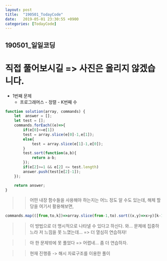 ```yaml
---
layout: post
title:  "190501_TodayCode"
date:   2019-05-01 23:30:55 +0900
categories: [TodayCode]
---
```


190501_일일코딩
-------------

# 직접 풀어보시길 => 사진은 올리지 않겠습니다.

* 1번째 문제 
    * 프로그래머스 - 정렬 - K번째 수

```javascript
function solution(array, commands) {
    let  answer = [];
    let test = [];
    commands.forEach((e)=>{
        if(e[0]<=e[1])
        test = array.slice(e[0]-1,e[1]); 
        else{
            test = array.slice(e[1]-1,e[0]);
        }
        test.sort(function(a,b){
            return a-b;
        });
        if(e[2]>=1 && e[2] <= test.length)
        answer.push(test[e[2]-1]);
    });

    return answer;
}
```

>> 어떤 내장 함수들을 사용해야 하는지는 어느 정도 알 수도 있는데,
>> 해체 할당을 여기서 활용해보면, 
```javascript
commands.map(([from,to,k])=>array.slice(from-1,to).sort((x,y)=>x>y)[k-1]); 
```
>> 이 방법으로 더 명시적으로 나타낼 수 있다고 하신다. 와...
>> 문제에 집중하느라 저 느낌을 못 느꼈는데... => 더 열심히 연습하자!

>> 아 한 문제밖에 못 풀었다 => 어렵네... 좀 더 연습하자. 

>> 현재 진행중 -> 해시 자료구조를 이용한 풀이 